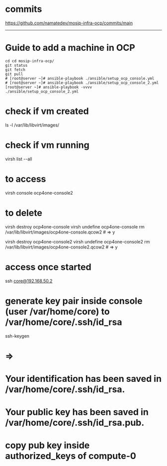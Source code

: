 # commits
https://github.com/namatedev/mosip-infra-ocp/commits/main

---

# Guide to add a machine in OCP

```
cd cd mosip-infra-ocp/
git status
git fetch
git pull
# [root@server ~]# ansible-playbook ./ansible/setup_ocp_console.yml
# [root@server ~]# ansible-playbook ./ansible/setup_ocp_console_2.yml
[root@server ~]# ansible-playbook -vvvv ./ansible/setup_ocp_console_2.yml
```
# check if vm created
ls -l /var/lib/libvirt/images/

# check if vm running
virsh list --all

# to access
virsh console ocp4one-console2

# to delete
virsh destroy ocp4one-console
virsh undefine ocp4one-console
rm /var/lib/libvirt/images/ocp4one-console.qcow2 # => y

virsh destroy ocp4one-console2
virsh undefine ocp4one-console2
rm /var/lib/libvirt/images/ocp4one-console2.qcow2 # => y

# access once started
ssh core@192.168.50.2

# generate key pair inside console (user /var/home/core) to /var/home/core/.ssh/id_rsa
ssh-keygen

# => 
# Your identification has been saved in /var/home/core/.ssh/id_rsa.
# Your public key has been saved in /var/home/core/.ssh/id_rsa.pub.
# copy pub key inside authorized_keys of compute-0